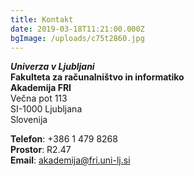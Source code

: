 ```yaml
---
title: Kontakt
date: 2019-03-18T11:21:00.000Z
bgImage: /uploads/c75t2860.jpg
---
```

**_Univerza v Ljubljani_** \
**Fakulteta za računalništvo in informatiko** \
**Akademija FRI** \
Večna pot 113 \
SI-1000 Ljubljana \
Slovenija

**Telefon**: +386 1 479 8268 \
**Prostor**: R2.47 \
**Email**: akademija@fri.uni-lj.si
